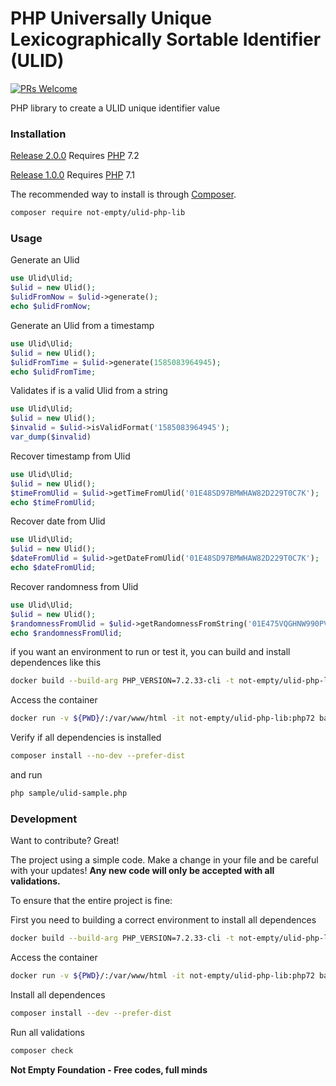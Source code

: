 # PHP Universally Unique Lexicographically Sortable Identifier (ULID)

[![PRs Welcome](https://img.shields.io/badge/PRs-welcome-brightgreen.svg?style=flat-square)](http://makeapullrequest.com)

PHP library to create a ULID unique identifier value

### Installation

[Release 2.0.0](https://github.com/not-empty/ulid-php-lib/releases/tag/2.0.0) Requires [PHP](https://php.net) 7.2

[Release 1.0.0](https://github.com/not-empty/ulid-php-lib/releases/tag/1.0.0) Requires [PHP](https://php.net) 7.1

The recommended way to install is through [Composer](https://getcomposer.org/).

```sh
composer require not-empty/ulid-php-lib
```

### Usage

Generate an Ulid

```php
use Ulid\Ulid;
$ulid = new Ulid();
$ulidFromNow = $ulid->generate();
echo $ulidFromNow;
```

Generate an Ulid from a timestamp

```php
use Ulid\Ulid;
$ulid = new Ulid();
$ulidFromTime = $ulid->generate(1585083964945);
echo $ulidFromTime;
```

Validates if is a valid Ulid from a string

```php
use Ulid\Ulid;
$ulid = new Ulid();
$invalid = $ulid->isValidFormat('1585083964945');
var_dump($invalid)
```
Recover timestamp from Ulid

```php
use Ulid\Ulid;
$ulid = new Ulid();
$timeFromUlid = $ulid->getTimeFromUlid('01E48SD97BMWHAW82D229T0C7K');
echo $timeFromUlid;
```

Recover date from Ulid

```php
use Ulid\Ulid;
$ulid = new Ulid();
$dateFromUlid = $ulid->getDateFromUlid('01E48SD97BMWHAW82D229T0C7K');
echo $dateFromUlid;
```

Recover randomness from Ulid

```php
use Ulid\Ulid;
$ulid = new Ulid();
$randomnessFromUlid = $ulid->getRandomnessFromString('01E475VQGHNW990PVHXFDT4C6R');
echo $randomnessFromUlid;
```

if you want an environment to run or test it, you can build and install dependences like this

```sh
docker build --build-arg PHP_VERSION=7.2.33-cli -t not-empty/ulid-php-lib:php72 -f contrib/Dockerfile .
```

Access the container
```sh
docker run -v ${PWD}/:/var/www/html -it not-empty/ulid-php-lib:php72 bash
```

Verify if all dependencies is installed
```sh
composer install --no-dev --prefer-dist
```

and run
```sh
php sample/ulid-sample.php
```

### Development

Want to contribute? Great!

The project using a simple code.
Make a change in your file and be careful with your updates!
**Any new code will only be accepted with all validations.**

To ensure that the entire project is fine:

First you need to building a correct environment to install all dependences

```sh
docker build --build-arg PHP_VERSION=7.2.33-cli -t not-empty/ulid-php-lib:php72 -f contrib/Dockerfile .
```

Access the container
```sh
docker run -v ${PWD}/:/var/www/html -it not-empty/ulid-php-lib:php72 bash
```

Install all dependences
```sh
composer install --dev --prefer-dist
```

Run all validations
```sh
composer check
```

**Not Empty Foundation - Free codes, full minds**
